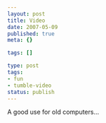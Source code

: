 ```yaml
---
layout: post
title: Video
date: 2007-05-09
published: true
meta: {}

tags: []

type: post
tags:
- fun
- tumble-video
status: publish
---
```



A good use for old computers…

